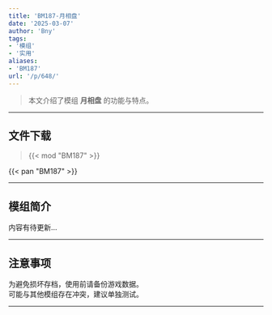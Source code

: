 ```yaml
---
title: 'BM187-月相盘'
date: '2025-03-07'
author: 'Bny'
tags:
- '模组'
- '实用'
aliases:
- 'BM187'
url: '/p/648/'
---
```


> 本文介绍了模组 **月相盘** 的功能与特点。

---

## 文件下载  

> {{< mod "BM187" >}}  

{{< pan "BM187" >}}  

---

## 模组简介

>  
内容有待更新...  

---

## 注意事项

>  
为避免损坏存档，使用前请备份游戏数据。  
可能与其他模组存在冲突，建议单独测试。  

---

